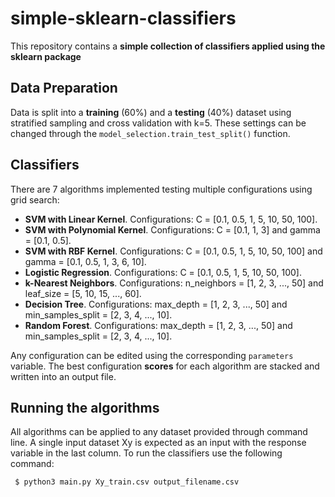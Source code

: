 # simple-sklearn-classifiers
This repository contains a <b>simple collection of classifiers applied using the sklearn package</b>

## Data Preparation

Data is split into a <b>training</b> (60%) and a <b>testing</b> (40%) dataset using stratified sampling and cross validation with k=5. These settings can be changed through the <code>model_selection.train_test_split()</code> function.

## Classifiers

There are 7 algorithms implemented testing multiple configurations using grid search:

- <b>SVM with Linear Kernel</b>. Configurations: C = [0.1, 0.5, 1, 5, 10, 50, 100].
- <b>SVM with Polynomial Kernel</b>. Configurations: C = [0.1, 1, 3] and gamma = [0.1, 0.5].
- <b>SVM with RBF Kernel</b>. Configurations: C = [0.1, 0.5, 1, 5, 10, 50, 100] and gamma = [0.1, 0.5, 1, 3, 6, 10].
- <b>Logistic Regression</b>. Configurations: C = [0.1, 0.5, 1, 5, 10, 50, 100].
- <b>k-Nearest Neighbors</b>. Configurations: n_neighbors = [1, 2, 3, ..., 50] and leaf_size = [5, 10, 15, ..., 60].
- <b>Decision Tree</b>. Configurations: max_depth = [1, 2, 3, ..., 50] and min_samples_split = [2, 3, 4, ..., 10].
- <b>Random Forest</b>. Configurations: max_depth = [1, 2, 3, ..., 50] and min_samples_split = [2, 3, 4, ..., 10].

Any configuration can be edited using the corresponding <code>parameters</code> variable. The best configuration <b>scores</b> for each algorithm are stacked and written into an output file.

## Running the algorithms

All algorithms can be applied to any dataset provided through command line. A single input dataset Xy is expected as an input with the response variable in the last column. To run the classifiers use the following command:

<code> $ python3 main.py Xy_train.csv output_filename.csv </code>
